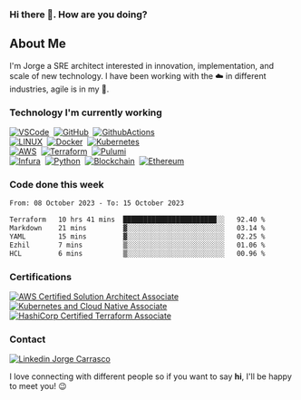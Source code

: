 ### Hi there 👋. How are you doing?

## About Me

I'm Jorge a SRE architect interested in innovation, implementation, and scale of new technology. I have been working with the :cloud: in different industries, agile is in my :dna:.

### Technology I'm currently working

[![VSCode](https://img.shields.io/badge/VSCODE-007ACC.svg?&style=flat&logo=visual-studio-code&link=https://code.visualstudio.com/)](https://code.visualstudio.com/)&nbsp;
[![GitHub](https://img.shields.io/badge/GITHUB-%23121011.svg?&style=flat&logo=github&logoColor=white&link=https://github.com/)](https://github.com/)&nbsp;
[![GithubActions](https://img.shields.io/badge/GITHUB%20ACTIONS-2088FF.svg?&style=flat&logo=github-actions&logoColor=white&link=https://github.com/features/actions)](https://github.com/features/actions)&nbsp;\
[![LINUX](https://img.shields.io/badge/LINUX-FCC624?style=flat-square&logo=linux&logoColor=black&link=https://www.linuxfoundation.org/)](https://www.linuxfoundation.org/)&nbsp;
[![Docker](https://img.shields.io/badge/DOCKER-2496ED.svg?&style=flat&logo=docker&logoColor=white&link=https://www.docker.com/)](https://www.docker.com/)&nbsp;
[![Kubernetes](https://img.shields.io/badge/KUBERNETES-326CE5.svg?&style=flat&logo=kubernetes&logoColor=white&link=https://kubernetes.io/)](https://kubernetes.io/)&nbsp;\
[![AWS](https://img.shields.io/badge/AMAZON%20AWS-232F3E.svg?&style=flat&logo=amazon-aws&logoColor=white&link=https://aws.amazon.com/)](https://aws.amazon.com/)&nbsp;
[![Terraform](https://img.shields.io/badge/Terraform-9400d3.svg?&style=flat&logo=terraform&logoColor=white&link=https://www.terraform.io/)](https://www.terraform.io/)&nbsp;
[![Pulumi](https://img.shields.io/badge/Pulumi-121D33.svg?&style=flat&logo=pulumi&logoColor=white&link=https://www.pulumi.com/)](https://www.pulumi.com/)&nbsp;\
[![Infura](https://img.shields.io/badge/Infura-FF7003.svg?&style=flat&logo=infura&logoColor=black&link=https://infura.io/)](https://infura.io/)&nbsp;
[![Python](https://img.shields.io/badge/PYTHON-3776AB.svg?&style=flat&logo=python&logoColor=white&link=https://www.python.org/)](https://www.python.org/)&nbsp;
[![Blockchain](https://img.shields.io/badge/BLOCKCHAIN-121D33.svg?&style=flat&logo=blockchain-dot-com&logoColor=white&link=https://en.wikipedia.org/wiki/Blockchain)](https://en.wikipedia.org/wiki/Blockchain)&nbsp;
[![Ethereum](https://img.shields.io/badge/ETHEREUM-3C3C3D.svg?&style=flat&logo=ethereum&logoColor=whitelink&=https://ethereum.org/en/)](https://ethereum.org/en/)&nbsp;

### Code done this week

<!--START_SECTION:waka-->

```txt
From: 08 October 2023 - To: 15 October 2023

Terraform   10 hrs 41 mins  ███████████████████████░░   92.40 %
Markdown    21 mins         ▓░░░░░░░░░░░░░░░░░░░░░░░░   03.14 %
YAML        15 mins         ▓░░░░░░░░░░░░░░░░░░░░░░░░   02.25 %
Ezhil       7 mins          ▒░░░░░░░░░░░░░░░░░░░░░░░░   01.06 %
HCL         6 mins          ▒░░░░░░░░░░░░░░░░░░░░░░░░   00.96 %
```

<!--END_SECTION:waka-->

### Certifications

[![AWS Certified Solution Architect Associate](https://img.shields.io/badge/AWS%20Certified%20Solution%20Architect%20Associate-232F3E.svg?&style=flat&logo=amazon-aws&logoColor=white&link=https://www.credly.com/badges/903ab78c-1030-459e-a2d3-61592471d050)](https://www.credly.com/badges/903ab78c-1030-459e-a2d3-61592471d050)
[![Kubernetes and Cloud Native Associate](https://img.shields.io/badge/Kubernetes%20and%20Cloud%20Native%20Associate-326CE5.svg?&style=flat&logo=kubernetes&logoColor=white&link=https://www.credly.com/badges/5c8b131c-ddbe-4e9b-be9d-c64f2a94f150)](https://www.credly.com/badges/5c8b131c-ddbe-4e9b-be9d-c64f2a94f150) 
[![HashiCorp Certified Terraform Associate](https://img.shields.io/badge/HashiCorp%20Certified%20Terraform%20Associate-9400d3.svg?&style=flat&logo=terraform&logoColor=white&link=https://www.credly.com/badges/bd237211-163b-470b-a72f-ab8ace7d40fb/)](https://www.credly.com/badges/bd237211-163b-470b-a72f-ab8ace7d40fb)&nbsp;&nbsp;

### Contact

[![Linkedin Jorge Carrasco](https://img.shields.io/badge/-Jorge-blue?style=flat&logo=Linkedin&logoColor=white&link=https://www.linkedin.com/in/jorgeacarrasco/)](https://www.linkedin.com/in/jorgeacarrasco/)

I love connecting with different people so if you want to say **hi**, I'll be happy to meet you! :wink:

